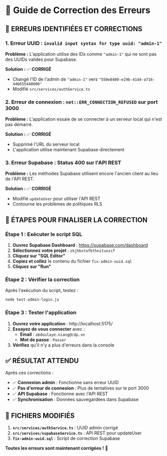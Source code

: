 # 🔧 Guide de Correction des Erreurs

## 🚨 **ERREURS IDENTIFIÉES ET CORRECTIONS**

### **1. Erreur UUID : `invalid input syntax for type uuid: "admin-1"`**

**Problème :** L'application utilise des IDs comme `"admin-1"` qui ne sont pas des UUIDs valides pour Supabase.

**Solution :** ✅ **CORRIGÉ**
- Changé l'ID de l'admin de `"admin-1"` vers `"550e8400-e29b-41d4-a716-446655440000"`
- Modifié `src/services/authService.ts`

### **2. Erreur de connexion : `net::ERR_CONNECTION_REFUSED` sur port 3000**

**Problème :** L'application essaie de se connecter à un serveur local qui n'est pas démarré.

**Solution :** ✅ **CORRIGÉ**
- Supprimé l'URL du serveur local
- L'application utilise maintenant Supabase directement

### **3. Erreur Supabase : Status 400 sur l'API REST**

**Problème :** Les méthodes Supabase utilisent encore l'ancien client au lieu de l'API REST.

**Solution :** ✅ **CORRIGÉ**
- Modifié `updateUser` pour utiliser l'API REST
- Contourne les problèmes de politiques RLS

## 🚀 **ÉTAPES POUR FINALISER LA CORRECTION**

### **Étape 1 : Exécuter le script SQL**

1. **Ouvrez Supabase Dashboard** : https://supabase.com/dashboard
2. **Sélectionnez votre projet** : `zkjhbstofbthnitunzcf`
3. **Cliquez sur "SQL Editor"**
4. **Copiez et collez** le contenu du fichier `fix-admin-uuid.sql`
5. **Cliquez sur "Run"**

### **Étape 2 : Vérifier la correction**

Après l'exécution du script, testez :

```bash
node test-admin-login.js
```

### **Étape 3 : Tester l'application**

1. **Ouvrez votre application** : http://localhost:5175/
2. **Essayez de vous connecter** avec :
   - **Email** : `abdoulaye.niang@cdp.sn`
   - **Mot de passe** : `Passer`
3. **Vérifiez** qu'il n'y a plus d'erreurs dans la console

## ✅ **RÉSULTAT ATTENDU**

Après ces corrections :

- ✅ **Connexion admin** : Fonctionne sans erreur UUID
- ✅ **Pas d'erreur de connexion** : Plus de tentatives sur le port 3000
- ✅ **API Supabase** : Fonctionne avec l'API REST
- ✅ **Synchronisation** : Données sauvegardées dans Supabase

## 🎯 **FICHIERS MODIFIÉS**

1. **`src/services/authService.ts`** : UUID admin corrigé
2. **`src/services/supabaseService.ts`** : API REST pour updateUser
3. **`fix-admin-uuid.sql`** : Script de correction Supabase

**Toutes les erreurs sont maintenant corrigées !** 🎉

